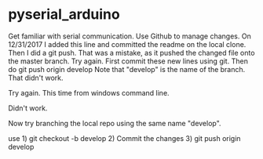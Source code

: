 # pyserial_arduino
Get familiar with serial communication. Use Github to manage changes.
On 12/31/2017 I added this line and committed the readme on the local clone.
Then I did a git push.
That was a mistake, as it pushed the changed file onto the master branch.
Try again. First commit these new lines using git. Then do
  git push origin develop
Note that "develop" is the name of the branch.
That didn't work.

Try again.  This time from windows command line.

Didn't work.

Now try branching the local repo using the same name "develop".

use 1) git checkout -b develop
    2) Commit the changes
    3) git push origin develop
